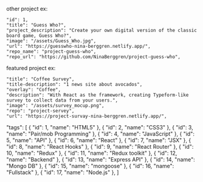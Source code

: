 other project ex:

    "id": 1,
    "title": "Guess Who?",
    "project_description": "Create your own digital version of the classic board game, Guess Who?",
    "image": "/assets/Guess_Who.jpg",
    "url": "https://guesswho-nina-berggren.netlify.app/",
    "repo_name": "project-guess-who",
    "repo_url": "https://github.com/NinaBerggren/project-guess-who",

featured project ex:

    "title": "Coffee Survey",
    "title-description": "1 news site about avocados",
    "overlay": "Coffee",
    "description": "With React as the framework, creating Typeform-like survey to collect data from your users.",
    "image": "/assets/survey_mocup.png",
    "repo": "project-servey",
    "url": "https://project-survay-nina-berggren.netlify.app/",

  "tags": [
{
  "id": 1,
  "name": "HTML5"
},
{
  "id": 2,
  "name": "CSS3"
},
{
  "id": 3,
  "name": "Pair/mob Programming"
},
{
  "id": 4,
  "name": "JavaScript"
},
{
  "id": 5,
  "name": "API"
},
{
  "id": 6,
  "name": "React"
},
{
  "id": 7,
  "name": "JSX"
},
{
  "id": 8,
  "name": "React Hooks"
},
{
  "id": 9,
  "name": "React Router"
},
{
  "id": 10,
  "name": "Redux"
},
{
  "id": 11,
  "name": "Redux toolkit"
},
{
  "id": 12,
  "name": "Backend"
},
{
  "id": 13,
  "name": "Express API"
},
{
  "id": 14,
  "name": "Mongo DB"
},
{
  "id": 15,
  "name": "mongoose"
},
{
  "id": 16,
  "name": "Fullstack"
},
{
  "id": 17,
  "name": "Node.js"
},
]